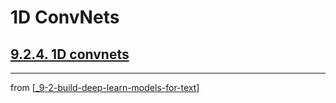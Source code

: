 # 1D ConvNets

## [**9.2.4.** 1D convnets](https://livebook.manning.com/book/deep-learning-with-javascript/chapter-9/129)

---
from [[_9-2-build-deep-learn-models-for-text]]

[//begin]: # "Autogenerated link references for markdown compatibility"
[_9-2-build-deep-learn-models-for-text]: _9-2-build-deep-learn-models-for-text.md "Text Deep Learn Models"
[//end]: # "Autogenerated link references"
